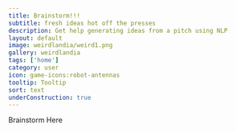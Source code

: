 ```yaml
---
title: Brainstorm!!!
subtitle: fresh ideas hot off the presses
description: Get help generating ideas from a pitch using NLP
layout: default
image: weirdlandia/weird1.png
gallery: weirdlandia
tags: ['home']
category: user
icon: game-icons:robot-antennas
tooltip: Tooltip
sort: text
underConstruction: true
---
```

Brainstorm Here